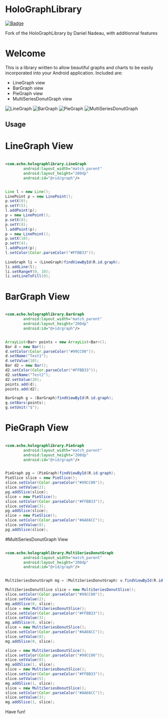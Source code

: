 HoloGraphLibrary
================
[![Badge](http://www.libtastic.com/static/osbadges/279.png)](http://www.libtastic.com/technology/279/)

Fork of the HoloGraphLibrary by Daniel Nadeau, with additionnal features

# Welcome

This is a library written to allow beautiful graphs and charts to be easily incorporated into your Android application. Included are: 
* LineGraph view
* BarGraph view
* PieGraph view
* MultiSeriesDonutGraph view

![LineGraph](https://lh3.googleusercontent.com/-Pr5nzXngxZo/US0_RKH9DGI/AAAAAAAAS1s/an4cS3Nr4qY/s844/13+-+1)
![BarGraph](https://lh3.googleusercontent.com/-9vy9Bvclx24/US0_RIZpl7I/AAAAAAAAS2o/k3Tpb2sIoFw/s844/13+-+3)
![PieGraph](https://lh6.googleusercontent.com/-Ad0lLdyK1cA/US0_RBYcqKI/AAAAAAAAS20/lQ8zLo_VSiQ/s844/13+-+5)
![MultiSeriesDonutGraph](https://cloud.githubusercontent.com/assets/11535082/10306580/f81830b0-6c1f-11e5-9f47-2d52b38df2b0.png)

## Usage

# LineGraph View

```xml

<com.echo.holographlibrary.LineGraph
        android:layout_width="match_parent"
        android:layout_height="200dp"
        android:id="@+id/graph"/>
```

```java

Line l = new Line();
LinePoint p = new LinePoint();
p.setX(0);
p.setY(5);
l.addPoint(p);
p = new LinePoint();
p.setX(8);
p.setY(8);
l.addPoint(p);
p = new LinePoint();
p.setX(10);
p.setY(4);
l.addPoint(p);
l.setColor(Color.parseColor("#FFBB33"));
		
LineGraph li = (LineGraph)findViewById(R.id.graph);
li.addLine(l);
li.setRangeY(0, 10);
li.setLineToFill(0);
```

# BarGraph View

```xml

<com.echo.holographlibrary.BarGraph
        android:layout_width="match_parent"
        android:layout_height="200dp"
        android:id="@+id/graph"/>
```

```java

ArrayList<Bar> points = new ArrayList<Bar>();
Bar d = new Bar();
d.setColor(Color.parseColor("#99CC00"));
d.setName("Test1");
d.setValue(10);
Bar d2 = new Bar();
d2.setColor(Color.parseColor("#FFBB33"));
d2.setName("Test2");
d2.setValue(20);
points.add(d);
points.add(d2);

BarGraph g = (BarGraph)findViewById(R.id.graph);
g.setBars(points);
g.setUnit("$");
```

# PieGraph View

```xml

<com.echo.holographlibrary.PieGraph
        android:layout_width="match_parent"
        android:layout_height="200dp"
        android:id="@+id/graph"/>
```

```java

PieGraph pg = (PieGraph)findViewById(R.id.graph);
PieSlice slice = new PieSlice();
slice.setColor(Color.parseColor("#99CC00"));
slice.setValue(2);
pg.addSlice(slice);
slice = new PieSlice();
slice.setColor(Color.parseColor("#FFBB33"));
slice.setValue(3);
pg.addSlice(slice);
slice = new PieSlice();
slice.setColor(Color.parseColor("#AA66CC"));
slice.setValue(8);
pg.addSlice(slice);
```

#MultiSeriesDonutGraph View

```xml

<com.echo.holographlibrary.MultiSeriesDonutGraph
        android:layout_width="match_parent"
        android:layout_height="200dp"
        android:id="@+id/graph"/>
```

```java

MultiSeriesDonutGraph mg = (MultiSeriesDonutGraph) v.findViewById(R.id.multiseriesdonutgraph);

MultiSeriesDonutSlice slice = new MultiSeriesDonutSlice();
slice.setColor(Color.parseColor("#99CC00"));
slice.setValue(2);
mg.addSlice(0, slice);
slice = new MultiSeriesDonutSlice();
slice.setColor(Color.parseColor("#FFBB33"));
slice.setValue(3);
mg.addSlice(0, slice);
slice = new MultiSeriesDonutSlice();
slice.setColor(Color.parseColor("#AA66CC"));
slice.setValue(8);
mg.addSlice(0, slice);

slice = new MultiSeriesDonutSlice();
slice.setColor(Color.parseColor("#99CC00"));
slice.setValue(8);
mg.addSlice(1, slice);
slice = new MultiSeriesDonutSlice();
slice.setColor(Color.parseColor("#FFBB33"));
slice.setValue(5);
mg.addSlice(1, slice);
slice = new MultiSeriesDonutSlice();
slice.setColor(Color.parseColor("#AA66CC"));
slice.setValue(3);
mg.addSlice(1, slice);
```


Have fun!

